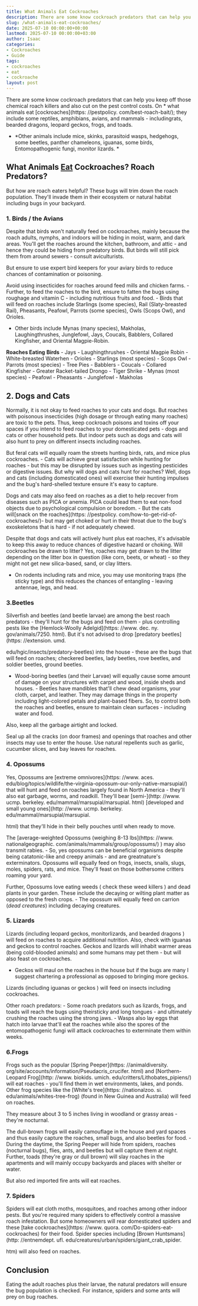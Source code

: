 ```yaml
---
title: What Animals Eat Cockroaches
description: There are some know cockroach predators that can help you keep off those chemical roach killers and also cut on the pest control costs. On  what animals eat...
slug: /what-animals-eat-cockroaches/
date: 2025-07-10 00:00:00+00:00
lastmod: 2025-07-10 00:00:00+03:00
author: Isaac
categories:
- Cockroaches
- Guide
tags:
- cockroaches
- eat
- cockroache
layout: post
---
```


There are some know cockroach predators that can help you keep off those chemical roach killers and also cut on the pest control costs. On * what animals eat [cockroaches](https: //pestpolicy. com/best-roach-bait/); they include some reptiles, amphibians, avians, and mammals - includingrats, bearded dragons, leopard geckos, frogs, and toads.

* *Other animals include mice, skinks, parasitoid wasps, hedgehogs, some beetles, panther chameleons, iguanas, some birds, Entomopathogenic fungi, monitor lizards. *

##  What Animals [Eat](https://pestpolicy.com/do-cockroaches-eat-bed-bugs/) Cockroaches? Roach Predators?

But how are roach eaters helpful? These bugs will trim down the roach population. They'll invade them in their ecosystem or natural habitat including bugs in your backyard.

###  1. Birds / the Avians

Despite that birds won't naturally feed on cockroaches, mainly because the roach adults, nymphs, and indoors will be hiding in moist, warm, and dark areas. You'll get the roaches around the kitchen, bathroom, and attic - and hence they could be hiding from predatory birds. But birds will still pick them from around sewers - consult aviculturists.

But ensure to use expert bird keepers for your aviary birds to reduce chances of contamination or poisoning.

Avoid using insecticides for roaches around feed mills and chicken farms. - Further, to feed the roaches to the bird, ensure to fatten the bugs using roughage and vitamin C - including nutritious fruits and food. - Birds that will feed on roaches include Starlings (some species), Rail (Slaty-breasted Rail), Pheasants, Peafowl, Parrots (some species), Owls (Scops Owl), and Orioles.

- Other birds include Mynas (many species), Makholas, Laughingthrushes, Junglefowl, Jays, Coucals, Babblers, Collared Kingfisher, and Oriental Magpie-Robin.

**Roaches Eating** **Birds** - Jays - Laughingthrushes - Oriental Magpie Robin - White-breasted Waterhen - Orioles - Starlings (most species) - Scops Owl - Parrots (most species) - Tree Pies - Babblers - Coucals - Collared Kingfisher - Greater Racket-tailed Drongo - Tiger Shrike - Mynas (most species) - Peafowl - Pheasants - Junglefowl - Makholas

##  2. Dogs and Cats

Normally, it is not okay to feed roaches to your cats and dogs. But roaches with poisonous insecticides (high dosage or through eating many roaches) are toxic to the pets. Thus, keep cockroach poisons and toxins off your spaces if you intend to feed roaches to your domesticated pets - dogs and cats or other household pets. But indoor pets such as dogs and cats will also hunt to prey on different insects including roaches.

But feral cats will equally roam the streets hunting birds, rats, and mice plus cockroaches. - Cats will achieve great satisfaction while hunting for roaches - but this may be disrupted by issues such as ingesting pesticides or digestive issues. But why will dogs and cats hunt for roaches? Well, dogs and cats (including domesticated ones) will exercise their hunting impulses and the bug's hard-shelled texture ensure it's easy to capture.

Dogs and cats may also feed on roaches as a diet to help recover from diseases such as PICA or anemia. PICA could lead them to eat non-food objects due to psychological compulsion or boredom. - But the cats will[snack on the roaches](https: //pestpolicy. com/how-to-get-rid-of-cockroaches/)- but may get choked or hurt in their throat due to the bug's exoskeletons that is hard - if not adequately chewed.

Despite that dogs and cats will actively hunt plus eat roaches, it's advisable to keep this away to reduce chances of digestive hazard or choking. Will cockroaches be drawn to litter? Yes, roaches may get drawn to the litter depending on the litter box in question (like corn, beets, or wheat) - so they might not get new silica-based, sand, or clay litters.

- On rodents including rats and mice, you may use monitoring traps (the sticky type) and this reduces the chances of entangling - leaving antennae, legs, and head.

###  3.Beetles

Silverfish and beetles (and beetle larvae) are among the best roach predators - they'll hunt for the bugs and feed on them - plus controlling pests like the [Hemlock-Woolly Adelgid](https: //www. dec. ny. gov/animals/7250. html). But it's not advised to drop [predatory beetles](https: //extension. umd.

edu/hgic/insects/predatory-beetles) into the house - these are the bugs that will feed on roaches; checkered beetles, lady beetles, rove beetles, and soldier beetles, ground beetles.

- Wood-boring beetles (and their Larvae) will equally cause some amount of damage on your structures with carpet and wood, inside sheds and houses. - Beetles have mandibles that'll chew dead organisms, your cloth, carpet, and leather. They may damage things in the property including light-colored petals and plant-based fibers. So, to control both the roaches and beetles, ensure to maintain clean surfaces - including water and food.

Also, keep all the garbage airtight and locked.

Seal up all the cracks (on door frames) and openings that roaches and other insects may use to enter the house. Use natural repellents such as garlic, cucumber slices, and bay leaves for roaches.

###  4. Opossums

Yes, Opossums are [extreme omnivores](https: //www. aces. edu/blog/topics/wildlife/the-virginia-opossum-our-only-native-marsupial/) that will hunt and feed on roaches largely found in North America - they'll also eat garbage, worms, and roadkill. They'll bear [semi-](http: //www. ucmp. berkeley. edu/mammal/marsupial/marsupial. html) [developed and small young ones](http: //www. ucmp. berkeley. edu/mammal/marsupial/marsupial.

html) that they'll hide in their belly pouches until when ready to move.

The [average-weighted Opossums (weighing 8-13 lbs](https: //www. nationalgeographic. com/animals/mammals/group/opossums/) ) may also transmit rabies. - So, yes opossums can be beneficial organisms despite being catatonic-like and creepy animals - and are greatnature's exterminators. Opossums will equally feed on frogs, insects, snails, slugs, moles, spiders, rats, and mice. They'll feast on those bothersome critters roaming your yard.

Further, Opossums love eating weeds ( check these weed killers ) and dead plants in your garden. These include the decaying or wilting plant matter as opposed to the fresh crops. - The opossum will equally feed on carrion (*dead creatures*) including decaying creatures.

###  5. Lizards

Lizards (including leopard geckos, monitorlizards, and bearded dragons ) will feed on roaches to acquire additional nutrition. Also, check with iguanas and geckos to control roaches. Geckos and lizards will inhabit warmer areas (being cold-blooded animals) and some humans may pet them - but will also feast on cockroaches.

- Geckos will maul on the roaches in the house but if the bugs are many I suggest chartering a professional as opposed to bringing more geckos.

Lizards (including iguanas or geckos ) will feed on insects including cockroaches.

Other roach predators: - Some roach predators such as lizards, frogs, and toads will reach the bugs using theirsticky and long tongues - and ultimately crushing the roaches using the strong jaws. - Wasps also lay eggs that hatch into larvae that'll eat the roaches while also the spores of the entomopathogenic fungi will attack cockroaches to exterminate them within weeks.

###  6.Frogs

Frogs such as the popular [Spring Peeper](https: //animaldiversity. org/site/accounts/information/Pseudacris_crucifer. html) and [Northern-Leopard Frog](http: //www. biokids. umich. edu/critters/Lithobates_pipiens/) will eat roaches - you'll find them in wet environments, lakes, and ponds. Other frog species like the [White's tree](https: //nationalzoo. si. edu/animals/whites-tree-frog) (found in New Guinea and Australia) will feed on roaches.

They measure about 3 to 5 inches living in woodland or grassy areas - they're nocturnal.

The dull-brown frogs will easily camouflage in the house and yard spaces and thus easily capture the roaches, small bugs, and also beetles for food. - During the daytime, the Spring Peeper will hide from spiders, roaches (nocturnal bugs), flies, ants, and beetles but will capture them at night. Further, toads (they're gray or dull brown) will slay roaches in the apartments and will mainly occupy backyards and places with shelter or water.

But also red imported fire ants will eat roaches.

###  7. Spiders

Spiders will eat cloth moths, mosquitoes, and roaches among other indoor pests. But you're required many spiders to effectively control a massive roach infestation. But some homeowners will rear domesticated spiders and these [take cockroaches](https: //www. quora. com/Do-spiders-eat-cockroaches) for their food. Spider species including [Brown Huntsmans](http: //entnemdept. ufl. edu/creatures/urban/spiders/giant_crab_spider.

htm) will also feed on roaches.

##  Conclusion

Eating the adult roaches plus their larvae, the natural predators will ensure the bug population is checked. For instance, spiders and some ants will prey on bug roaches.
